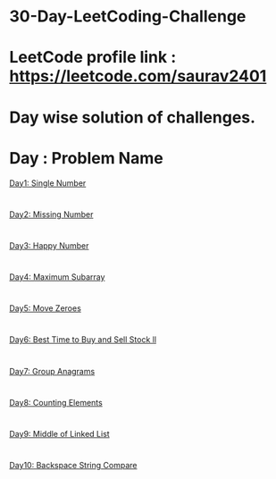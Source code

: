 # 30-Day-LeetCoding-Challenge
# LeetCode profile link : https://leetcode.com/saurav2401
# Day wise solution of challenges. 
# Day : Problem Name
[Day1: Single Number](day_1.py)
#
[Day2: Missing Number](day_2.py)
#
[Day3: Happy Number](day_3.py)
#
[Day4: Maximum Subarray](day_4.py)
#
[Day5: Move Zeroes](day_5.py)
#
[Day6: Best Time to Buy and Sell Stock ll](day_6.py)
#
[Day7: Group Anagrams](day_7.py)
#
[Day8: Counting Elements](day_8.py)
#
[Day9: Middle of Linked List](day_9.py)
#
[Day10: Backspace String Compare](day_10.py)
